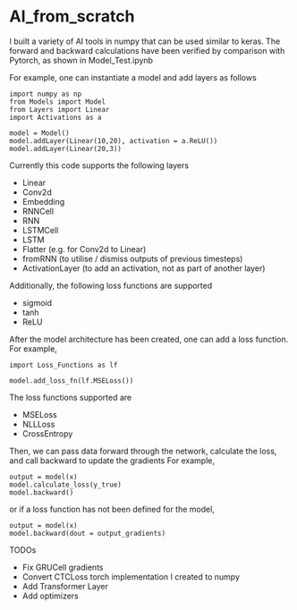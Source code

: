 # AI_from_scratch
I built a variety of AI tools in numpy that can be used similar to keras. 
The forward and backward calculations have been verified by comparison with Pytorch, as shown in Model_Test.ipynb

For example, one can instantiate a model and add layers as follows

```
import numpy as np
from Models import Model
from Layers import Linear
import Activations as a

model = Model() 
model.addLayer(Linear(10,20), activation = a.ReLU())
model.addLayer(Linear(20,3))
```

Currently this code supports the following layers
 - Linear
 - Conv2d
 - Embedding
 - RNNCell
 - RNN
 - LSTMCell
 - LSTM
 - Flatter (e.g. for Conv2d to Linear)
 - fromRNN (to utilise / dismiss outputs of previous timesteps)
 - ActivationLayer (to add an activation, not as part of another layer)

Additionally, the following loss functions are supported
 - sigmoid
 - tanh
 - ReLU

After the model architecture has been created, one can add a loss function. For example,

```
import Loss_Functions as lf

model.add_loss_fn(lf.MSELoss())
```

The loss functions supported are 
 - MSELoss
 - NLLLoss
 - CrossEntropy

Then, we can pass data forward through the network, calculate the loss, and call backward to update the gradients
For example,

```
output = model(x)
model.calculate_loss(y_true)
model.backward()
```

or if a loss function has not been defined for the model,

```
output = model(x)
model.backward(dout = output_gradients)
```

TODOs
 - Fix GRUCell gradients
 - Convert CTCLoss torch implementation I created to numpy
 - Add Transformer Layer
 - Add optimizers
